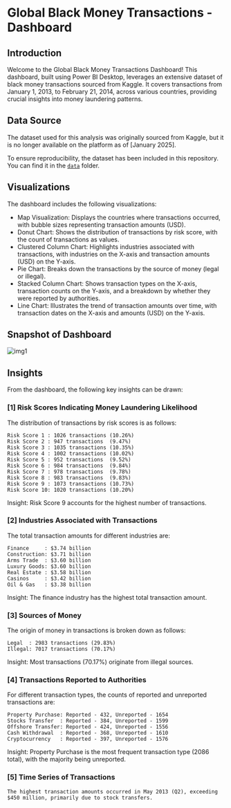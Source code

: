 # Global Black Money Transactions - Dashboard

## Introduction

Welcome to the Global Black Money Transactions Dashboard! This dashboard, built using Power BI Desktop, leverages an extensive dataset of black money transactions sourced from Kaggle. It covers transactions from January 1, 2013, to February 21, 2014, across various countries, providing crucial insights into money laundering patterns. 

## Data Source
The dataset used for this analysis was originally sourced from Kaggle, but it is no longer available on the platform as of [January 2025]. 

To ensure reproducibility, the dataset has been included in this repository. You can find it in the [`data`](./data) folder.

## Visualizations

The dashboard includes the following visualizations:

-  Map Visualization: Displays the countries where transactions occurred, with bubble sizes representing transaction amounts (USD).
-  Donut Chart: Shows the distribution of transactions by risk score, with the count of transactions as values.
-  Clustered Column Chart: Highlights industries associated with transactions, with industries on the X-axis and transaction amounts (USD) on the Y-axis.
-  Pie Chart: Breaks down the transactions by the source of money (legal or illegal).
-  Stacked Column Chart: Shows transaction types on the X-axis, transaction counts on the Y-axis, and a breakdown by whether they were reported by authorities.
-  Line Chart: Illustrates the trend of transaction amounts over time, with transaction dates on the X-axis and amounts (USD) on the Y-axis.

## Snapshot of Dashboard 

![img1](https://github.com/user-attachments/assets/0ce35105-299d-4c8b-9b1a-41704747a346)


## Insights

From the dashboard, the following key insights can be drawn:

### [1] Risk Scores Indicating Money Laundering Likelihood

The distribution of transactions by risk scores is as follows:

	Risk Score 1 : 1026 transactions (10.26%)
	Risk Score 2 : 947 transactions  (9.47%)
	Risk Score 3 : 1035 transactions (10.35%)
	Risk Score 4 : 1002 transactions (10.02%)
	Risk Score 5 : 952 transactions  (9.52%)
	Risk Score 6 : 984 transactions  (9.84%)
	Risk Score 7 : 978 transactions  (9.78%)
	Risk Score 8 : 983 transactions  (9.83%)
	Risk Score 9 : 1073 transactions (10.73%)
	Risk Score 10: 1020 transactions (10.20%)
	
Insight: Risk Score 9 accounts for the highest number of transactions.

### [2] Industries Associated with Transactions

The total transaction amounts for different industries are:

	Finance     : $3.74 billion
	Construction: $3.71 billion
	Arms Trade  : $3.60 billion
	Luxury Goods: $3.60 billion
	Real Estate : $3.58 billion
	Casinos     : $3.42 billion
	Oil & Gas   : $3.38 billion

Insight: The finance industry has the highest total transaction amount.
	
### [3] Sources of Money

The origin of money in transactions is broken down as follows:

	Legal  : 2983 transactions (29.83%)
	Illegal: 7017 transactions (70.17%)

Insight: Most transactions (70.17%) originate from illegal sources.

### [4] Transactions Reported to Authorities

For different transaction types, the counts of reported and unreported transactions are:

	Property Purchase: Reported - 432, Unreported - 1654
	Stocks Transfer  : Reported - 384, Unreported - 1599
	Offshore Transfer: Reported - 424, Unreported - 1556
	Cash Withdrawal  : Reported - 368, Unreported - 1610
	Cryptocurrency   : Reported - 397, Unreported - 1576

Insight: Property Purchase is the most frequent transaction type (2086 total), with the majority being unreported.

### [5] Time Series of Transactions

	The highest transaction amounts occurred in May 2013 (Q2), exceeding $450 million, primarily due to stock transfers.


